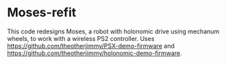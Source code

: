 # Moses-refit
This code redesigns Moses, a robot with holonomic drive using mechanum wheels, to work with a wireless PS2 controller. Uses https://github.com/theotherjimmy/PSX-demo-firmware and https://github.com/theotherjimmy/holonomic-demo-firmware.

